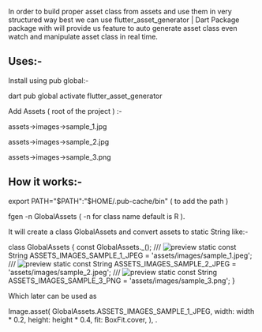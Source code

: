 In order to build proper asset class from assets and use them in very structured way best we can use flutter_asset_generator | Dart Package  package with will provide us feature to auto generate asset class even watch and manipulate asset class in real time.

## Uses:-

Install using pub global:-

dart pub global activate flutter_asset_generator

Add Assets ( root of the project ) :-

assets->images->sample_1.jpg

assets->images->sample_2.jpg

assets->images->sample_3.png

## How it works:-



export PATH="$PATH":"$HOME/.pub-cache/bin"
 ( to add the path )



fgen -n GlobalAssets
 ( -n for class name default is R ).

It will create a class GlobalAssets and convert assets to static String like:-



class GlobalAssets {
  const GlobalAssets._();
  /// ![preview](file:///Users/deepak/Desktop/autoasset/assets/images/sample_1.jpeg)
  static const String ASSETS_IMAGES_SAMPLE_1_JPEG =
      'assets/images/sample_1.jpeg';
  /// ![preview](file:///Users/deepak/Desktop/autoasset/assets/images/sample_2.jpeg)
  static const String ASSETS_IMAGES_SAMPLE_2_JPEG =
      'assets/images/sample_2.jpeg';
  /// ![preview](file:///Users/deepak/Desktop/autoasset/assets/images/sample_3.png)
  static const String ASSETS_IMAGES_SAMPLE_3_PNG = 'assets/images/sample_3.png';
}

Which later can be used as 


 Image.asset(
        GlobalAssets.ASSETS_IMAGES_SAMPLE_1_JPEG,
        width: width * 0.2,
        height: height * 0.4,
        fit: BoxFit.cover,
      ),
.
